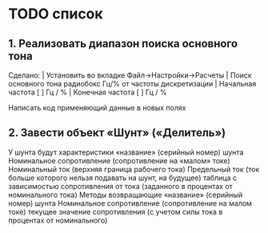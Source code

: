 # TODO список

## 1. Реализовать диапазон поиска основного тона

Сделано:
| Установить во вкладке Файл->Настройки->Расчеты
| Поиск основного тона		радиобокс 	Гц/% от частоты дискретизации
| Начальная частота   	[      ] Гц / % 
| Конечная частота     	[      ] Гц	 / % 

Написать код применяющий данные в новых полях

## 2.	Завести объект «Шунт» («Делитель»)
У шунта будут характеристики 
«название» (серийный номер) шунта
Номинальное сопротивление (сопротивление на «малом» токе)
Номинальный ток (верхняя граница рабочего  тока)
Предельный ток (ток больше которого нельзя подавать на шунт, на будущее)
таблица с зависимостью сопротивления от тока (заданного в процентах от номинального тока)
Методы возвращающие
 «название» (серийный номер) шунта
Номинальное сопротивление (сопротивление на малом токе)
текущее значение сопротивления (с учетом силы тока в процентах от номинального)
